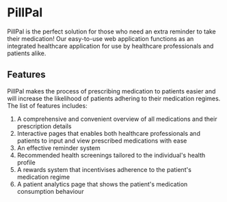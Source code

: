 # PillPal

PillPal is the perfect solution for those who need an extra reminder to take their medication! Our easy-to-use web application functions as an integrated healthcare application for use by healthcare professionals and patients alike. 

## Features

PillPal makes the process of prescribing medication to patients easier and will increase the likelihood of patients adhering to their medication regimes. The list of features includes:

1. A comprehensive and convenient overview of all medications and their prescription details
2. Interactive pages that enables both healthcare professionals and patients to input and view prescribed medications with ease
3. An effective reminder system
4. Recommended health screenings tailored to the individual's health profile
5. A rewards system that incentivises adherence to the patient's medication regime
6. A patient analytics page that shows the patient's medication consumption behaviour